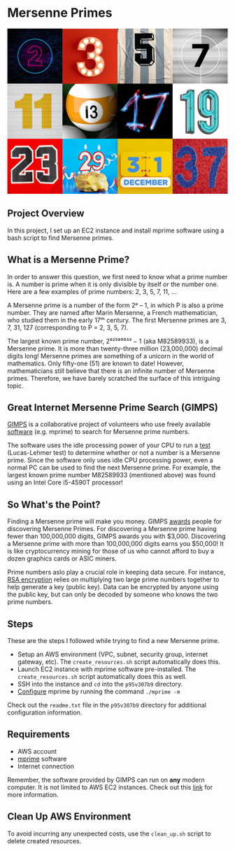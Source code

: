 # Mersenne Primes

![alt text](image/prime_numbers.png "Prime Numbers")

## Project Overview
In this project, I set up an EC2 instance and install mprime software using a bash script to find Mersenne primes.

## What is a Mersenne Prime?
In order to answer this question, we first need to know what a prime number is. A number is prime when it is only divisible by itself or the number one. Here are a few examples of prime numbers:  2, 3, 5, 7, 11, ...

A Mersenne prime is a number of the form 2ᵖ – 1, in which P is also a prime number. They are named after Marin Mersenne, a French mathematician, who studied them in the early 17ᵗʰ century. The first Mersenne primes are 3, 7, 31, 127 (corresponding to P = 2, 3, 5, 7).

The largest known prime number, 2⁸²⁵⁸⁹⁹³³ − 1 (aka M82589933), is a Mersenne prime. It is more than twenty-three million (23,000,000) decimal digits long! Mersenne primes are something of a unicorn in the world of mathematics. Only fifty-one (51) are known to date! However, mathematicians still believe that there is an infinite number of Mersenne primes. Therefore, we have barely scratched the surface of this intriguing topic.

## Great Internet Mersenne Prime Search (GIMPS)
[GIMPS](https://www.mersenne.org/) is a collaborative project of volunteers who use freely available [software](https://www.mersenne.org/download/) (e.g. mprime) to search for Mersenne prime numbers. 

The software uses the idle processing power of your CPU to run a [test](https://en.wikipedia.org/wiki/Lucas%E2%80%93Lehmer_primality_test) (Lucas-Lehmer test) to determine whether or not a number is a Mersenne prime. Since the software only uses idle CPU processing power, even a normal PC can be used to find the next Mersenne prime. For example, the largest known prime number M82589933 (mentioned above) was found using an Intel Core i5-4590T processor!

## So What's the Point?
Finding a Mersenne prime will make you money. GIMPS [awards](https://www.mersenne.org/legal/#mpa:~:text=Research%20Discovery%20Awards-,Mersenne%20Prime%20Award%20of%20USD%20%243%2C000.00,the%20GIMPS%20PrimeNet%20server%20or%20to%20email%20their%20results%20to%20GIMPS.,-Privacy%20Policy) people for discovering Mersenne Primes. For discovering a Mersenne prime having fewer than 100,000,000 digits, GIMPS awards you with $3,000. Discovering a Mersenne prime with more than 100,000,000 digits earns you $50,000! It is like cryptocurrency mining for those of us who cannot afford to buy a dozen graphics cards or ASIC miners.

Prime numbers aslo play a crucial role in keeping data secure. For instance, [RSA encryption](https://en.wikipedia.org/wiki/RSA_(cryptosystem)) relies on multiplying two large prime numbers together to help generate a key (public key). Data can be encrypted by anyone using the public key, but can only be decoded by someone who knows the two prime numbers.

## Steps
These are the steps I followed while trying to find a new Mersenne prime.

* Setup an AWS environment (VPC, subnet, security group, internet gateway, etc). The `create_resources.sh` script automatically does this.
* Launch EC2 instance with mprime software pre-installed. The `create_resources.sh` script automatically does this as well.
* SSH into the instance and `cd` into the `p95v307b9` directory.
* [Configure](https://www.mersenne.org/download/#newusers) mprime by running the command `./mprime -m`

Check out the `readme.txt` file in the `p95v307b9` directory for additional configuration information.

## Requirements
* AWS account
* [mprime](https://www.mersenne.org/download/#:~:text=Linux%3A%2064%2Dbit,f57bcc5c5d7403a4a7ee0d32abab01d8da114ed8%0ASHA256%3A%C2%A0d47d766c734d1cca4521cf7b37c1fe351c2cf1fbe5b7c70c457061a897a5a380) software
* Internet connection

Remember, the software provided by GIMPS can run on **any** modern computer. It is not limited to AWS EC2 instances. Check out this [link](https://www.mersenne.org/various/works.php) for more information.

## Clean Up AWS Environment
To avoid incurring any unexpected costs, use the `clean_up.sh` script to delete created resources.